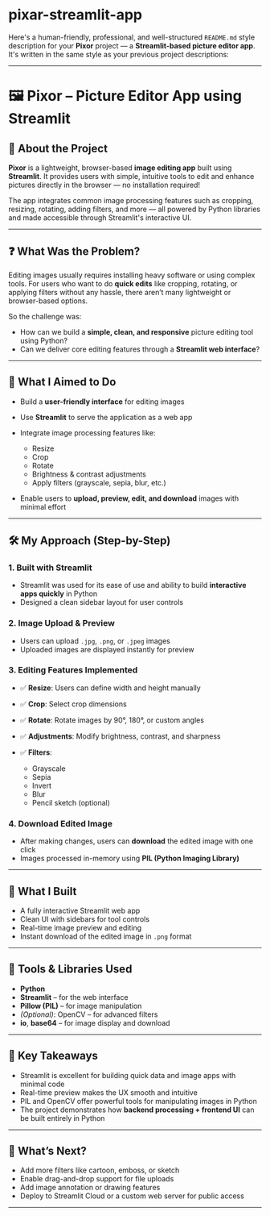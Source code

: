 # pixar-streamlit-app


Here's a human-friendly, professional, and well-structured `README.md` style description for your **Pixor** project — a **Streamlit-based picture editor app**. It's written in the same style as your previous project descriptions:

---

# 🖼️ Pixor – Picture Editor App using Streamlit

## 📘 About the Project

**Pixor** is a lightweight, browser-based **image editing app** built using **Streamlit**. It provides users with simple, intuitive tools to edit and enhance pictures directly in the browser — no installation required!

The app integrates common image processing features such as cropping, resizing, rotating, adding filters, and more — all powered by Python libraries and made accessible through Streamlit's interactive UI.

---

## ❓ What Was the Problem?

Editing images usually requires installing heavy software or using complex tools. For users who want to do **quick edits** like cropping, rotating, or applying filters without any hassle, there aren’t many lightweight or browser-based options.

So the challenge was:

* How can we build a **simple, clean, and responsive** picture editing tool using Python?
* Can we deliver core editing features through a **Streamlit web interface**?

---

## 🎯 What I Aimed to Do

* Build a **user-friendly interface** for editing images
* Use **Streamlit** to serve the application as a web app
* Integrate image processing features like:

  * Resize
  * Crop
  * Rotate
  * Brightness & contrast adjustments
  * Apply filters (grayscale, sepia, blur, etc.)
* Enable users to **upload, preview, edit, and download** images with minimal effort

---

## 🛠️ My Approach (Step-by-Step)

### 1. **Built with Streamlit**

* Streamlit was used for its ease of use and ability to build **interactive apps quickly** in Python
* Designed a clean sidebar layout for user controls

### 2. **Image Upload & Preview**

* Users can upload `.jpg`, `.png`, or `.jpeg` images
* Uploaded images are displayed instantly for preview

### 3. **Editing Features Implemented**

* ✅ **Resize**: Users can define width and height manually
* ✅ **Crop**: Select crop dimensions
* ✅ **Rotate**: Rotate images by 90°, 180°, or custom angles
* ✅ **Adjustments**: Modify brightness, contrast, and sharpness
* ✅ **Filters**:

  * Grayscale
  * Sepia
  * Invert
  * Blur
  * Pencil sketch (optional)

### 4. **Download Edited Image**

* After making changes, users can **download** the edited image with one click
* Images processed in-memory using **PIL (Python Imaging Library)**

---

## 🔬 What I Built

* A fully interactive Streamlit web app
* Clean UI with sidebars for tool controls
* Real-time image preview and editing
* Instant download of the edited image in `.png` format

---

## 🧰 Tools & Libraries Used

* **Python**
* **Streamlit** – for the web interface
* **Pillow (PIL)** – for image manipulation
* *(Optional)*: OpenCV – for advanced filters
* **io**, **base64** – for image display and download

---

## 📌 Key Takeaways

* Streamlit is excellent for building quick data and image apps with minimal code
* Real-time preview makes the UX smooth and intuitive
* PIL and OpenCV offer powerful tools for manipulating images in Python
* The project demonstrates how **backend processing + frontend UI** can be built entirely in Python

---

## 🚀 What’s Next?

* Add more filters like cartoon, emboss, or sketch
* Enable drag-and-drop support for file uploads
* Add image annotation or drawing features
* Deploy to Streamlit Cloud or a custom web server for public access

---
